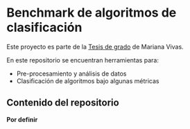 # Benchmark de algoritmos de clasificación

Este proyecto es parte de la [Tesis de grado](https://github.com/marianaiv/tesis_grado_UCV) de Mariana Vivas.

En este repositorio se encuentran herramientas para: 
- Pre-procesamiento y análisis de datos
- Clasificación de algoritmos bajo algunas métricas

## Contenido del repositorio
**Por definir**
